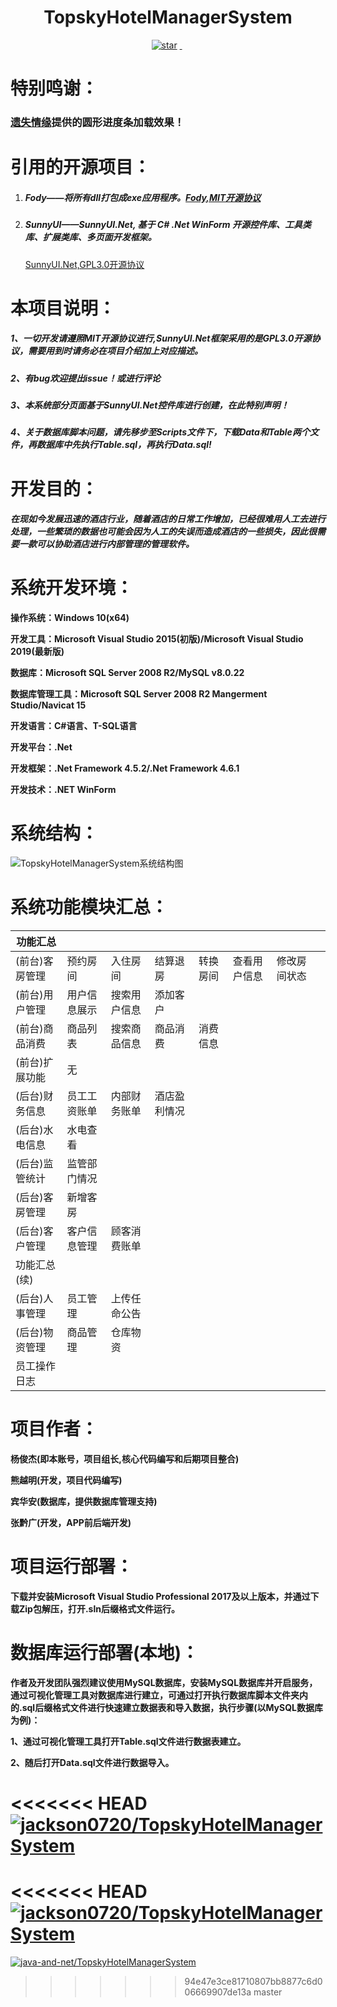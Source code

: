 <h1 align="center">TopskyHotelManagerSystem</h1>
<p align="center">
	<a href='https://gitee.com/yjj0720/TopskyHotelManagerSystem/stargazers'><img src='https://gitee.com/yjj0720/TopskyHotelManagerSystem/badge/star.svg?theme=dark' alt='star'></img></a>
        <a href='https://img.shields.io/travis/antvis/g2.svg'><img src="https://img.shields.io/travis/antvis/g2.svg" alt=""></img>
        <a href='https://img.shields.io/badge/license-MIT-000000.svg'><img src="https://img.shields.io/badge/license-MIT-000000.svg" alt=""></img></a>
        <a href='https://img.shields.io/badge/language-C#-red.svg'><img src="https://img.shields.io/badge/language-CSharp-red.svg" alt=""></img></a>
</p>

# 特别鸣谢：

### [遗失情缘](https://blog.lost520.cn/)提供的圆形进度条加载效果！

# 引用的开源项目：

1. ##### Fody——将所有dll打包成exe应用程序。[Fody,MIT开源协议](https://github.com/Fody/Fody)      

2. ##### SunnyUI——SunnyUI.Net, 基于 C# .Net WinForm 开源控件库、工具类库、扩展类库、多页面开发框架。

   [SunnyUI.Net,GPL3.0开源协议](https://gitee.com/yhuse/SunnyUI)

# 本项目说明：

##### 1、一切开发请遵照MIT开源协议进行,SunnyUI.Net框架采用的是GPL3.0开源协议，需要用到时请务必在项目介绍加上对应描述。

##### 2、有bug欢迎提出issue！或进行评论

##### 3、本系统部分页面基于SunnyUI.Net控件库进行创建，在此特别声明！

##### 4、**关于数据库脚本问题，请先移步至Scripts文件下，下载Data和Table两个文件，再数据库中先执行Table.sql，再执行Data.sql!**

# 开发目的：

##### 在现如今发展迅速的酒店行业，随着酒店的日常工作增加，已经很难用人工去进行处理，一些繁琐的数据也可能会因为人工的失误而造成酒店的一些损失，因此很需要一款可以协助酒店进行内部管理的管理软件。

# 系统开发环境：

**操作系统：Windows 10(x64)**

**开发工具：Microsoft Visual Studio 2015(初版)/Microsoft Visual Studio 2019(最新版)**

**数据库：Microsoft SQL Server 2008 R2/MySQL v8.0.22**

**数据库管理工具：Microsoft SQL Server 2008 R2 Mangerment Studio/Navicat 15**

**开发语言：C#语言、T-SQL语言**

**开发平台：.Net**

**开发框架：.Net Framework 4.5.2/.Net Framework 4.6.1**

**开发技术：.NET WinForm**

# 系统结构：
![TopskyHotelManagerSystem系统结构图](https://images.gitee.com/uploads/images/2021/0106/205125_05b66e97_5122554.png "TopskyHotelManagerSystem.png")

# 系统功能模块汇总：

| 功能汇总     |        |        |        |      |        |        |   |
|----------|--------|--------|--------|------|--------|--------|---|
| (前台)客房管理 | 预约房间   | 入住房间   | 结算退房   | 转换房间 | 查看用户信息 | 修改房间状态 |   |
| (前台)用户管理 | 用户信息展示 | 搜索用户信息 | 添加客户   |      |        |        |   |
| (前台)商品消费 | 商品列表   | 搜索商品信息 | 商品消费   | 消费信息 |        |        |   |
| (前台)扩展功能 | 无      |        |        |      |        |        |   |
| (后台)财务信息 | 员工工资账单 | 内部财务账单 | 酒店盈利情况 |      |        |        |   |
| (后台)水电信息 | 水电查看   |        |        |      |        |        |   |
| (后台)监管统计 | 监管部门情况 |        |        |      |        |        |   |
| (后台)客房管理 | 新增客房   |        |        |      |        |        |   |
| (后台)客户管理 | 客户信息管理 | 顾客消费账单 |        |      |        |        |   |
| 功能汇总(续)  |      |        |   |   |   |   |   |
| (后台)人事管理 | 员工管理 | 上传任命公告 |   |   |   |   |   |
| (后台)物资管理 | 商品管理 | 仓库物资   |   |   |   |   |   |
| 员工操作日志   |      |        |   |   |   |   |   |

# 项目作者：

**杨俊杰(即本账号，项目组长,核心代码编写和后期项目整合)**

**熊越明(开发，项目代码编写)**

**宾华安(数据库，提供数据库管理支持)**

**张黔广(开发，APP前后端开发)**

# 项目运行部署：

**下载并安装Microsoft Visual Studio Professional 2017及以上版本，并通过下载Zip包解压，打开.sln后缀格式文件运行。**

# 数据库运行部署(本地)：

**作者及开发团队强烈建议使用MySQL数据库，安装MySQL数据库并开启服务，通过可视化管理工具对数据库进行建立，可通过打开执行数据库脚本文件夹内的.sql后缀格式文件进行快速建立数据表和导入数据，执行步骤(以MySQL数据库为例)：**

**1、通过可视化管理工具打开Table.sql文件进行数据表建立。**

**2、随后打开Data.sql文件进行数据导入。**


<<<<<<< HEAD
[![jackson0720/TopskyHotelManagerSystem](https://gitee.com/yjj0720/TopskyHotelManagerSystem/widgets/widget_card.svg?colors=4183c4,ffffff,ffffff,e3e9ed,666666,9b9b9b)](https://gitee.com/yjj0720/TopskyHotelManagerSystem)
=======
<<<<<<< HEAD
[![jackson0720/TopskyHotelManagerSystem](https://gitee.com/yjj0720/TopskyHotelManagerSystem/widgets/widget_card.svg?colors=4183c4,ffffff,ffffff,e3e9ed,666666,9b9b9b)](https://gitee.com/yjj0720/TopskyHotelManagerSystem)
=======
[![java-and-net/TopskyHotelManagerSystem](https://gitee.com/java-and-net/TopskyHotelManagerSystem/widgets/widget_card.svg?colors=4183c4,ffffff,ffffff,e3e9ed,666666,9b9b9b)](https://gitee.com/java-and-net/TopskyHotelManagerSystem)
>>>>>>> 94e47e3ce81710807bb8877c6d006669907de13a
>>>>>>> master
